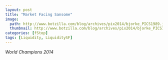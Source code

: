 ```yaml
---
layout: post
title: "Market Facing Sansome"
image:
  path: http://www.botzilla.com/blog/archives/pix2014/bjorke_PICS1989.jpg
  thumbnail: http://www.botzilla.com/blog/archives/pix2014/bjorke_PICS1989.jpg
categories: [fStop]
tags: [Liquidity, LiquiditySF]
---
```





<i>World Champions 2014</i>
